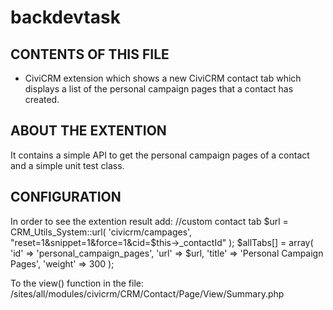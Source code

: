 # backdevtask


CONTENTS OF THIS FILE
---------------------

 * CiviCRM extension which shows a new CiviCRM contact tab which displays a list of the personal campaign pages that a contact has created.

ABOUT THE EXTENTION
------------

It contains a simple API to get the personal campaign pages of a contact and a simple unit test class.

CONFIGURATION
-------------

In order to see the extention result add:
//custom contact tab
    $url = CRM_Utils_System::url( 'civicrm/campages',
           "reset=1&snippet=1&force=1&cid=$this->_contactId" );
    $allTabs[] = array( 'id'    => 'personal_campaign_pages',
            'url'   => $url,
            'title' => 'Personal Campaign Pages',
            'weight' => 300 );

To the view() function in the file:
/sites/all/modules/civicrm/CRM/Contact/Page/View/Summary.php
